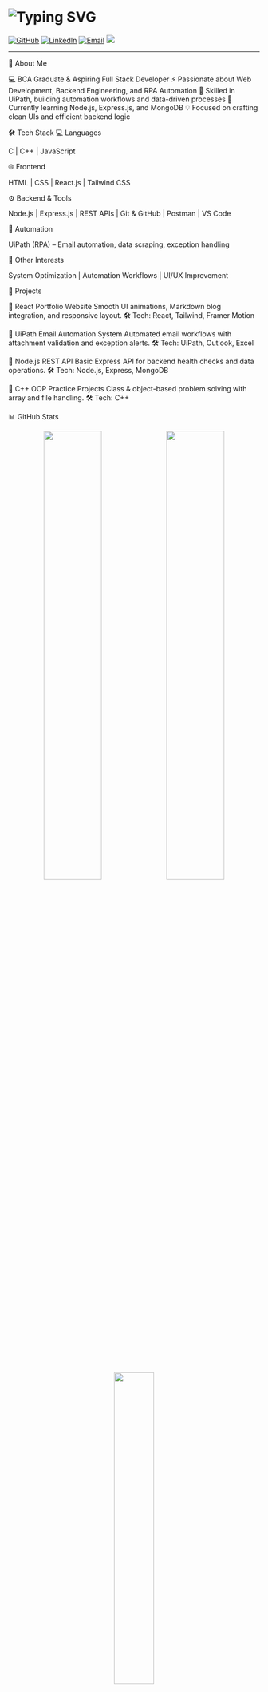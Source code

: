 # ![Typing SVG](https://readme-typing-svg.demolab.com/?lines=Hey+I'm+Haynes!+👋;)

[![GitHub](https://img.shields.io/badge/GitHub-000?logo=github&logoColor=fff)](https://github.com/Haynes79)
[![LinkedIn](https://img.shields.io/badge/LinkedIn-0A66C2?logo=linkedin&logoColor=fff)](https://www.linkedin.com/in/haynes-e-j)
[![Email](https://img.shields.io/badge/Email-D14836?logo=gmail&logoColor=fff)](mailto:haynesej79@gmail.com)
<a href="https://www.instagram.com/me.haynes/" target="_blank">
  <img src="https://img.shields.io/badge/Instagram-E4405F?logo=instagram&logoColor=fff" />
</a>

---

🚀 About Me

💻 BCA Graduate & Aspiring Full Stack Developer
⚡ Passionate about Web Development, Backend Engineering, and RPA Automation
🤖 Skilled in UiPath, building automation workflows and data-driven processes
🌱 Currently learning Node.js, Express.js, and MongoDB
💡 Focused on crafting clean UIs and efficient backend logic

🛠️ Tech Stack
💻 Languages

C | C++ | JavaScript

🌐 Frontend

HTML | CSS | React.js | Tailwind CSS

⚙️ Backend & Tools

Node.js | Express.js | REST APIs | Git & GitHub | Postman | VS Code

🤖 Automation

UiPath (RPA) – Email automation, data scraping, exception handling

🧩 Other Interests

System Optimization | Automation Workflows | UI/UX Improvement

🧠 Projects

🔹 React Portfolio Website
Smooth UI animations, Markdown blog integration, and responsive layout.
🛠️ Tech: React, Tailwind, Framer Motion

🔹 UiPath Email Automation System
Automated email workflows with attachment validation and exception alerts.
🛠️ Tech: UiPath, Outlook, Excel

🔹 Node.js REST API
Basic Express API for backend health checks and data operations.
🛠️ Tech: Node.js, Express, MongoDB

🔹 C++ OOP Practice Projects
Class & object-based problem solving with array and file handling.
🛠️ Tech: C++

📊 GitHub Stats
<p align="center"> <img width="48%" src="https://github-readme-stats.vercel.app/api?username=Haynes79&show_icons=true&theme=radical" /> <img width="48%" src="https://github-readme-streak-stats.herokuapp.com/?user=Haynes79&theme=radical" /> </p> <p align="center"> <img width="40%" src="https://github-readme-stats.vercel.app/api/top-langs/?username=Haynes79&layout=compact&theme=radical" /> </p>
📬 Connect with Me

📧 haynesej79@gmail.com

💼 LinkedIn

🌐 Portfolio: Coming Soon
